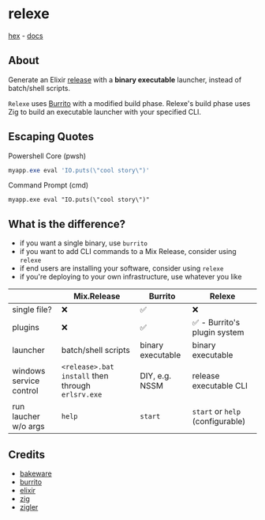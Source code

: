 # relexe

[hex](https://hex.pm/packages/relexe) - [docs](https://hexdocs.pm/relexe)

## About
<!-- MDOC !-->

Generate an Elixir [release](https://hexdocs.pm/mix/Mix.Tasks.Release.html) with a **binary executable** launcher, instead of batch/shell scripts.

`Relexe` uses [Burrito](https://github.com/burrito-elixir/burrito) with a modified build phase.  Relexe's build phase uses Zig to build an executable launcher with your specified CLI.

## Escaping Quotes

Powershell Core (pwsh)
```powershell
myapp.exe eval 'IO.puts(\"cool story\")'
```

Command Prompt (cmd)
```
myapp.exe eval "IO.puts(\"cool story\")"
```
<!-- MDOC !-->

## What is the difference?

- if you want a single binary, use `burrito`
- if you want to add CLI commands to a Mix Release, consider using `relexe`
- if end users are installing your software, consider using `relexe`
- if you're deploying to your own infrastructure, use whatever you like

|                         | Mix.Release                                       | Burrito           | Relexe                           |
| ----------------------- | ------------------------------------------------- | ----------------- | -------------------------------- |
| single file?            | ❌                                                 | ✅                 | ❌                                |
| plugins                 | ❌                                                 | ✅                 | ✅ - Burrito's plugin system      |
| launcher                | batch/shell scripts                               | binary executable | binary executable                |
| windows service control | `<release>.bat install` then through `erlsrv.exe` | DIY, e.g. NSSM    | release executable CLI           |
| run laucher w/o args    | `help`                                            | `start`           | `start` or `help` (configurable) |

## Credits

- [bakeware](https://github.com/bake-bake-bake/bakeware)
- [burrito](https://github.com/burrito-elixir/burrito)
- [elixir](https://elixir-lang.org)
- [zig](https://ziglang.org/)
- [zigler](https://github.com/ityonemo/zigler)
